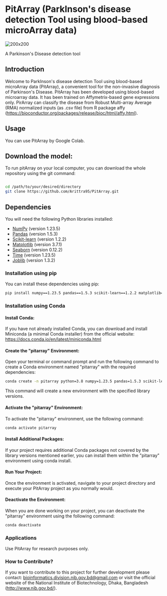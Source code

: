 # PitArray (ParkInson's disease detection Tool using blood-based microArray data)

![200x200](https://github.com/Arittra95/PitArray/assets/57245109/6dffc375-7fc5-4a4a-8fd2-5197e4444626)

A Parkinson's Disease detection tool

## Introduction
Welcome to ParkInson's disease detection Tool using blood-based microArray data (PitArray), a convenient tool for the non-invasive diagnosis of Parkinson's Disease. PitArray has been developed using blood-based microarray data. It has been trained on Affymetrix-based gene expressions only. PirArray can classify the disease from Robust Multi-array Average (RMA) normalized inputs (as .csv file) from R package affy (https://bioconductor.org/packages/release/bioc/html/affy.html).

## Usage
You can use PitArray by Google Colab.

## Download the model:

To run pitArray on your local computer, you can download the whole repository using the git command:

```bash

cd /path/to/your/desired/directory
git clone https://github.com/Arittra95/PitArray.git

```

## Dependencies

You will need the following Python libraries installed:

- [NumPy](https://numpy.org/) (version 1.23.5)
- [Pandas](https://pandas.pydata.org/) (version 1.5.3)
- [Scikit-learn](https://scikit-learn.org/stable/) (version 1.2.2)
- [Matplotlib](https://matplotlib.org/) (version 3.7.1)
- [Seaborn](https://seaborn.pydata.org/) (version 0.12.2)
- [Time](https://docs.python.org/3/library/time.html) (version 1.23.5)
- [Joblib](https://joblib.readthedocs.io/en/latest/) (version 1.3.2)

### Installation using pip

You can install these dependencies using pip:

```bash
pip install numpy==1.23.5 pandas==1.5.3 scikit-learn==1.2.2 matplotlib==3.7.1 seaborn==0.12.2 time==1.23.5 joblib==1.3.2

 ```
### Installation using Conda

#### Install Conda:

If you have not already installed Conda, you can download and install Miniconda (a minimal Conda installer) from the official website: https://docs.conda.io/en/latest/miniconda.html

#### Create the "pitarray" Environment:

Open your terminal or command prompt and run the following command to create a Conda environment named "pitarray" with the required dependencies:

```bash
conda create -n pitarray python=3.8 numpy=1.23.5 pandas=1.5.3 scikit-learn=1.2.2 matplotlib=3.7.1 seaborn=0.12.2 joblib=1.3.2
```
This command will create a new environment with the specified library versions.

#### Activate the "pitarray" Environment:

To activate the "pitarray" environment, use the following command:
```bash
conda activate pitarray
```
#### Install Additional Packages:

If your project requires additional Conda packages not covered by the library versions mentioned earlier, you can install them within the "pitarray" environment using conda install.

#### Run Your Project:

Once the environment is activated, navigate to your project directory and execute your PitArray project as you normally would.

#### Deactivate the Environment:

When you are done working on your project, you can deactivate the "pitarray" environment using the following command:

```bash
conda deactivate
```
### Applications

Use PitArray for research purposes only. 

### How to Contribute? 
If you want to contribute to this project for further development please contact: bioinformatics.division.nib.gov.bd@gmail.com 
or visit the official website of the National Institute of Biotechnology, Dhaka, Bangladesh (http://www.nib.gov.bd/).  
